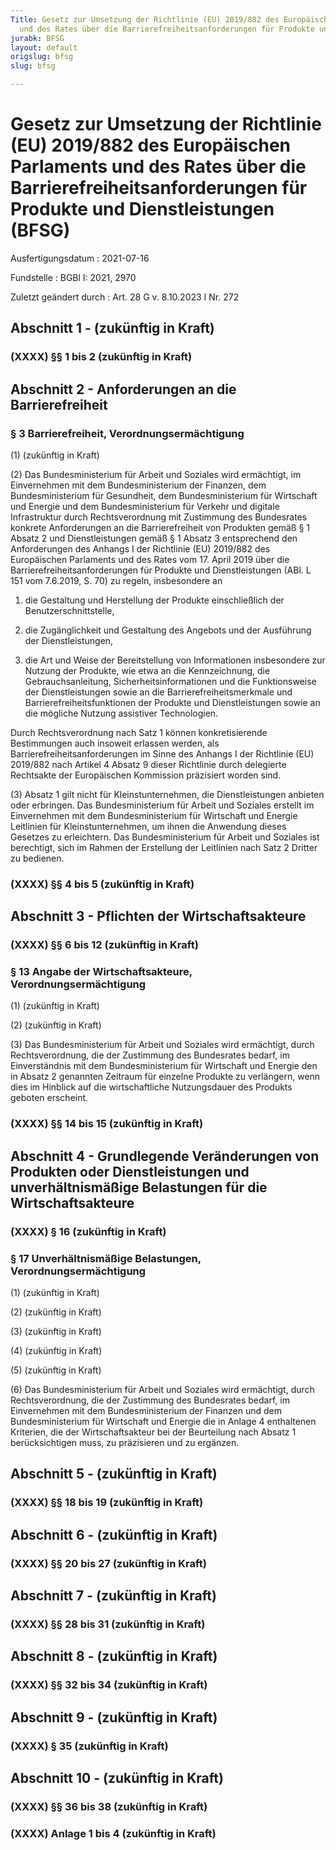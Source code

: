```yaml
---
Title: Gesetz zur Umsetzung der Richtlinie (EU) 2019/882 des Europäischen Parlaments
  und des Rates über die Barrierefreiheitsanforderungen für Produkte und Dienstleistungen
jurabk: BFSG
layout: default
origslug: bfsg
slug: bfsg

---
```


# Gesetz zur Umsetzung der Richtlinie (EU) 2019/882 des Europäischen Parlaments und des Rates über die Barrierefreiheitsanforderungen für Produkte und Dienstleistungen (BFSG)

Ausfertigungsdatum
:   2021-07-16

Fundstelle
:   BGBl I: 2021, 2970

Zuletzt geändert durch
:   Art. 28 G v. 8.10.2023 I Nr. 272

[^F817220_01_BJNR297010021]:     Dieses Gesetz dient der Umsetzung der Richtlinie (EU) 2019/882 des Europäischen Parlaments und des Rates vom 17. April 2019 über die Barrierefreiheitsanforderungen für Produkte und Dienstleistungen (ABl. L 151 vom 7.6.2019, S. 70).


## Abschnitt 1 - (zukünftig in Kraft)


### (XXXX) §§ 1 bis 2 (zukünftig in Kraft)



## Abschnitt 2 - Anforderungen an die Barrierefreiheit


### § 3 Barrierefreiheit, Verordnungsermächtigung

(1) (zukünftig in Kraft)

(2) Das Bundesministerium für Arbeit und Soziales wird ermächtigt, im Einvernehmen mit dem Bundesministerium der Finanzen, dem Bundesministerium für Gesundheit, dem Bundesministerium für Wirtschaft und Energie und dem Bundesministerium für Verkehr und digitale Infrastruktur durch Rechtsverordnung mit Zustimmung des Bundesrates konkrete Anforderungen an die Barrierefreiheit von Produkten gemäß § 1 Absatz 2 und Dienstleistungen gemäß § 1 Absatz 3 entsprechend den Anforderungen des Anhangs I der Richtlinie (EU) 2019/882 des Europäischen Parlaments und des Rates vom 17. April 2019 über die Barrierefreiheitsanforderungen für Produkte und Dienstleistungen (ABl. L 151 vom 7.6.2019, S. 70) zu regeln, insbesondere an

1.  die Gestaltung und Herstellung der Produkte einschließlich der Benutzerschnittstelle,


2.  die Zugänglichkeit und Gestaltung des Angebots und der Ausführung der Dienstleistungen,


3.  die Art und Weise der Bereitstellung von Informationen insbesondere zur Nutzung der Produkte, wie etwa an die Kennzeichnung, die Gebrauchsanleitung, Sicherheitsinformationen und die Funktionsweise der Dienstleistungen sowie an die Barrierefreiheitsmerkmale und Barrierefreiheitsfunktionen der Produkte und Dienstleistungen sowie an die mögliche Nutzung assistiver Technologien.



Durch Rechtsverordnung nach Satz 1 können konkretisierende Bestimmungen auch insoweit erlassen werden, als Barrierefreiheitsanforderungen im Sinne des Anhangs I der Richtlinie (EU) 2019/882 nach Artikel 4 Absatz 9 dieser Richtlinie durch delegierte Rechtsakte der Europäischen Kommission präzisiert worden sind.

(3)
Absatz 1 gilt nicht für Kleinstunternehmen, die Dienstleistungen anbieten oder erbringen.              Das Bundesministerium für Arbeit und Soziales erstellt im Einvernehmen mit dem Bundesministerium für Wirtschaft und Energie Leitlinien für Kleinstunternehmen, um ihnen die Anwendung dieses Gesetzes zu erleichtern. Das Bundesministerium für Arbeit und Soziales ist berechtigt, sich im Rahmen der Erstellung der Leitlinien nach Satz 2 Dritter zu bedienen.


### (XXXX) §§ 4 bis 5 (zukünftig in Kraft)



## Abschnitt 3 - Pflichten der Wirtschaftsakteure


### (XXXX) §§ 6 bis 12 (zukünftig in Kraft)



### § 13 Angabe der Wirtschaftsakteure, Verordnungsermächtigung

(1) (zukünftig in Kraft)

(2) (zukünftig in Kraft)

(3) Das Bundesministerium für Arbeit und Soziales wird ermächtigt, durch Rechtsverordnung, die der Zustimmung des Bundesrates bedarf, im Einverständnis mit dem Bundesministerium für Wirtschaft und Energie den in Absatz 2 genannten Zeitraum für einzelne Produkte zu verlängern, wenn dies im Hinblick auf die wirtschaftliche Nutzungsdauer des Produkts geboten erscheint.


### (XXXX) §§ 14 bis 15 (zukünftig in Kraft)



## Abschnitt 4 - Grundlegende Veränderungen von Produkten oder Dienstleistungen und unverhältnismäßige Belastungen für die Wirtschaftsakteure


### (XXXX) § 16 (zukünftig in Kraft)



### § 17 Unverhältnismäßige Belastungen, Verordnungsermächtigung

(1) (zukünftig in Kraft)

(2) (zukünftig in Kraft)

(3) (zukünftig in Kraft)

(4) (zukünftig in Kraft)

(5) (zukünftig in Kraft)

(6) Das Bundesministerium für Arbeit und Soziales wird ermächtigt, durch Rechtsverordnung, die der Zustimmung des Bundesrates bedarf, im Einvernehmen mit dem Bundesministerium der Finanzen und dem Bundesministerium für Wirtschaft und Energie die in Anlage 4 enthaltenen Kriterien, die der Wirtschaftsakteur bei der Beurteilung nach Absatz 1 berücksichtigen muss, zu präzisieren und zu ergänzen.


## Abschnitt 5 - (zukünftig in Kraft)


### (XXXX) §§ 18 bis 19 (zukünftig in Kraft)



## Abschnitt 6 - (zukünftig in Kraft)


### (XXXX) §§ 20 bis 27 (zukünftig in Kraft)



## Abschnitt 7 - (zukünftig in Kraft)


### (XXXX) §§ 28 bis 31 (zukünftig in Kraft)



## Abschnitt 8 - (zukünftig in Kraft)


### (XXXX) §§ 32 bis 34 (zukünftig in Kraft)



## Abschnitt 9 - (zukünftig in Kraft)


### (XXXX) § 35 (zukünftig in Kraft)



## Abschnitt 10 - (zukünftig in Kraft)


### (XXXX) §§ 36 bis 38 (zukünftig in Kraft)



### (XXXX) Anlage 1 bis 4 (zukünftig in Kraft)


